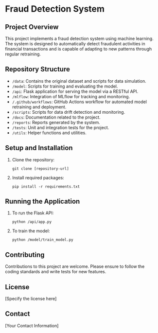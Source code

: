 # Fraud Detection System

## Project Overview
This project implements a fraud detection system using machine learning. The system is designed to automatically detect fraudulent activities in financial transactions and is capable of adapting to new patterns through regular retraining.

## Repository Structure
- `/data`: Contains the original dataset and scripts for data simulation.
- `/model`: Scripts for training and evaluating the model.
- `/api`: Flask application for serving the model via a RESTful API.
- `/mlflow`: Integration of MLflow for tracking and monitoring.
- `/.github/workflows`: GitHub Actions workflow for automated model retraining and deployment.
- `/scripts`: Scripts for data drift detection and monitoring.
- `/docs`: Documentation related to the project.
- `/reports`: Reports generated by the system.
- `/tests`: Unit and integration tests for the project.
- `/utils`: Helper functions and utilities.

## Setup and Installation
1. Clone the repository:
   ```
   git clone [repository-url]
   ```
2. Install required packages:
   ```
   pip install -r requirements.txt
   ```

## Running the Application
1. To run the Flask API:
   ```
   python /api/app.py
   ```
2. To train the model:
   ```
   python /model/train_model.py
   ```

## Contributing
Contributions to this project are welcome. Please ensure to follow the coding standards and write tests for new features.

## License
[Specify the license here]

## Contact
[Your Contact Information]
```
